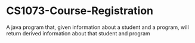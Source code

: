 # CS1073-Course-Registration
A java program that, given information about a student and a program, will return derived information about that student and program
